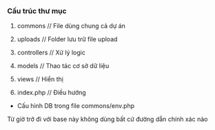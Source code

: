 ### Cấu trúc thư mục

<!-- ôn tập lại object và class trong php -->
<!-- object: là đối tượng chứa thông tin thuộc tính và phương thức -->
<!-- Ví dụ sinh viên A:  -->
<!-- Thuộc tính là : họ tên, năm sinh , quê quán , số điện thoại -->
<!-- Phương thức (function): lời chào của A , dựa vào năm sinh tính tuổi của A -->

1. commons // File dùng chung cả dự án
2. uploads // Folder lưu trữ file upload

3. controllers // Xử lý logic
4. models // Thao tác cơ sở dữ liệu
5. views // Hiển thị
6. index.php // Điều hướng


- Cấu hình DB trong file commons/env.php


Từ giờ trở đi với base này không dùng bất cứ đường dẫn chính xác nào